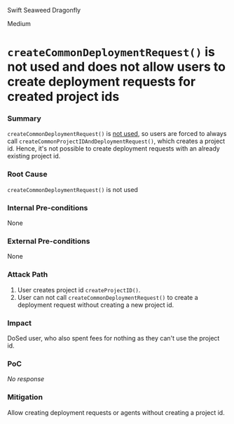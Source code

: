 Swift Seaweed Dragonfly

Medium

# `createCommonDeploymentRequest()` is not used and does not allow users to create deployment requests for created project ids

### Summary

`createCommonDeploymentRequest()` is [not used](https://github.com/sherlock-audit/2025-03-crestal-network/blob/main/crestal-omni-contracts/src/BlueprintCore.sol#L326), so users are forced to always call `createCommonProjectIDAndDeploymentRequest()`, which creates a project id. Hence, it's not possible to create deployment requests with an already existing project id.

### Root Cause

`createCommonDeploymentRequest()` is not used

### Internal Pre-conditions

None

### External Pre-conditions

None

### Attack Path

1. User creates project id `createProjectID()`.
2. User can not call `createCommonDeploymentRequest()` to create a deployment request without creating a new project id.

### Impact

DoSed user, who also spent fees for nothing as they can't use the project id.

### PoC

_No response_

### Mitigation

Allow creating deployment requests or agents without creating a project id.